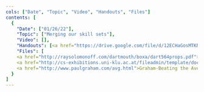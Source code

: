 ```yaml
---
cols: ["Date", "Topic", "Video", "Handouts", "Files"]
contents: [
  {
    "Date": ["01/26/22"],
    "Topic": ["Merging our skill sets"],
    "Video": [],
	"Handouts": [<a href="https://drive.google.com/file/d/12ECHaGosMTKR9z80VLped7tNtLZ5D972/">code handout</a>],
    "Files": [
	<a href="http://raysolomonoff.com/dartmouth/boxa/dart564props.pdf">Dartmouth AI Workshop Proposal</a>,
	<a href="http://cs-exhibitions.uni-klu.ac.at/fileadmin/template/documents/text/The_development_of_the_simula_languages.pdf">Development of the SIMULA Languages</a>,
	<a href="http://www.paulgraham.com/avg.html">Graham-Beating the Averages</a>]
  }
]
---
```

